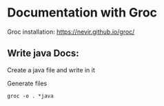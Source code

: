# Documentation with Groc

Groc installation: https://nevir.github.io/groc/

## Write java Docs:

Create a java file and write in it

Generate files

    groc -o . *java
